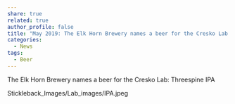 ```yaml
---
share: true
related: true
author_profile: false
title: "May 2019: The Elk Horn Brewery names a beer for the Cresko Lab: Threespine IPA"
categories:
  - News
tags:
  - Beer
---
```

The Elk Horn Brewery names a beer for the Cresko Lab: Threespine IPA

Stickleback_Images/Lab_images/IPA.jpeg
